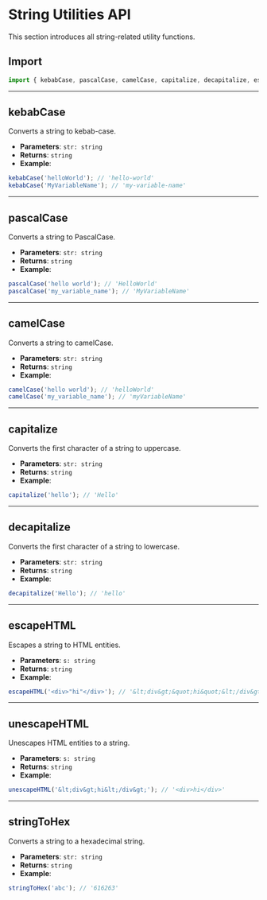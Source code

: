 # String Utilities API

This section introduces all string-related utility functions.

## Import

```ts
import { kebabCase, pascalCase, camelCase, capitalize, decapitalize, escapeHTML, unescapeHTML, stringToHex } from 'your-utils-lib/string';
```

---

## kebabCase
Converts a string to kebab-case.

- **Parameters**: `str: string`
- **Returns**: `string`
- **Example**:
```ts
kebabCase('helloWorld'); // 'hello-world'
kebabCase('MyVariableName'); // 'my-variable-name'
```

---

## pascalCase
Converts a string to PascalCase.

- **Parameters**: `str: string`
- **Returns**: `string`
- **Example**:
```ts
pascalCase('hello world'); // 'HelloWorld'
pascalCase('my_variable_name'); // 'MyVariableName'
```

---

## camelCase
Converts a string to camelCase.

- **Parameters**: `str: string`
- **Returns**: `string`
- **Example**:
```ts
camelCase('hello world'); // 'helloWorld'
camelCase('my_variable_name'); // 'myVariableName'
```

---

## capitalize
Converts the first character of a string to uppercase.

- **Parameters**: `str: string`
- **Returns**: `string`
- **Example**:
```ts
capitalize('hello'); // 'Hello'
```

---

## decapitalize
Converts the first character of a string to lowercase.

- **Parameters**: `str: string`
- **Returns**: `string`
- **Example**:
```ts
decapitalize('Hello'); // 'hello'
```

---

## escapeHTML
Escapes a string to HTML entities.

- **Parameters**: `s: string`
- **Returns**: `string`
- **Example**:
```ts
escapeHTML('<div>"hi"</div>'); // '&lt;div&gt;&quot;hi&quot;&lt;/div&gt;'
```

---

## unescapeHTML
Unescapes HTML entities to a string.

- **Parameters**: `s: string`
- **Returns**: `string`
- **Example**:
```ts
unescapeHTML('&lt;div&gt;hi&lt;/div&gt;'); // '<div>hi</div>'
```

---

## stringToHex
Converts a string to a hexadecimal string.

- **Parameters**: `str: string`
- **Returns**: `string`
- **Example**:
```ts
stringToHex('abc'); // '616263'
```
